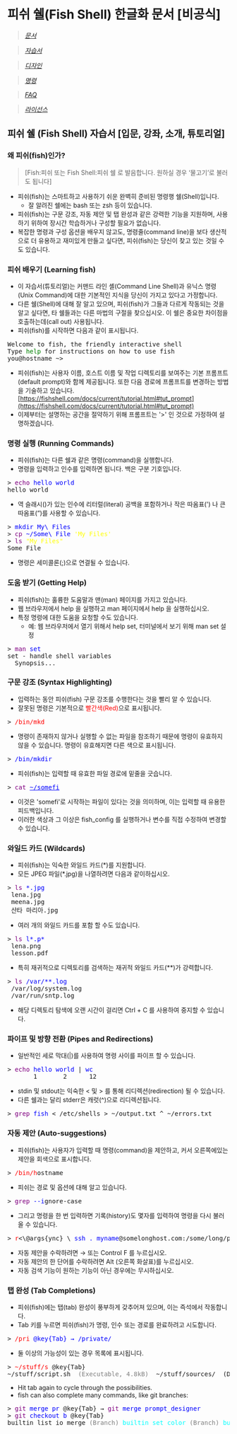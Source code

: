 # 피쉬 쉘(Fish Shell) 한글화 문서 [비공식]

> *[문서](https://j2doll.github.io/fish-shell-docs-kor/doc/)*

> *[자습서](https://j2doll.github.io/fish-shell-docs-kor/tutorial/)*

> *[디자인](https://j2doll.github.io/fish-shell-docs-kor/design/)*

> *[명령](https://j2doll.github.io/fish-shell-docs-kor/commands/)*

> *[FAQ](https://j2doll.github.io/fish-shell-docs-kor/faq/)*

> *[라이선스](https://j2doll.github.io/fish-shell-docs-kor/license-fish/)*

## 피쉬 쉘 (Fish Shell) 자습서 [입문, 강좌, 소개, 튜토리얼]

### 왜 피쉬(fish)인가?
> [Fish:피쉬 또는 Fish Shell:피쉬 쉘 로 발음합니다. 원하실 경우 ‘물고기’로 불러도 됩니다]

- 피쉬(fish)는 스마트하고 사용하기 쉬운 완벽히 준비된 명령행 쉘(Shell)입니다.
	- 잘 알려진 쉘에는 bash 또는 zsh 등이 있습니다. 
- 피쉬(fish)는 구문 강조, 자동 제안 및 탭 완성과 같은 강력한 기능을 지원하며, 사용하기 위하여 장시간 학습하거나 구성할 필요가 없습니다.
- 복잡한 명령과 구성 옵션을 배우지 않고도, 명령줄(command line)을 보다 생산적으로 더 유용하고 재미있게 만들고 싶다면, 피쉬(fish)는 당신이 찾고 있는 것일 수도 있습니다.

### 피쉬 배우기 (Learning fish)
- 이 자습서(튜토리얼)는 커맨드 라인 셸(Command Line Shell)과 유닉스 명령(Unix Command)에 대한 기본적인 지식을 당신이 가지고 있다고 가정합니다.
- 다른 쉘(Shell)에 대해 잘 알고 있으며, 피쉬(fish)가 그들과 다르게 작동되는 것을 알고 싶다면, 타 쉘들과는 다른 마법의 구절을 찾으십시오. 이 쉘은 중요한 차이점을 호출하는데(call out) 사용됩니다.
- 피쉬(fish)를 시작하면 다음과 같이 표시됩니다.

<pre>
Welcome to fish, the friendly interactive shell
Type <font color="green">help</font> for instructions on how to use fish
you@hostname ~>
</pre>

- 피쉬(fish)는 사용자 이름, 호스트 이름 및 작업 디렉토리를 보여주는 기본 프롬프트(default prompt)와 함께 제공됩니다. 또한 다음 경로에 프롬프트를 변경하는 방법을 기술하고 있습니다. [https://fishshell.com/docs/current/tutorial.html#tut_prompt](https://fishshell.com/docs/current/tutorial.html#tut_prompt)
- 이제부터는 설명하는 공간을 절약하기 위해 프롬프트는 '>' 인 것으로 가정하여 설명하겠습니다.

### 명령 실행 (Running Commands)
- 피쉬(fish)는 다른 쉘과 같은 명령(command)을 실행합니다.
- 명령을 입력하고 인수를 입력하면 됩니다. 백은 구분 기호입니다.

<pre>
> <font color="purple">echo</font> <font color="blue">hello world</font>
hello world
</pre>

- 역 슬래시(\)가 있는 인수에 리터럴(literal) 공백을 포함하거나 작은 따옴표(') 나 큰 따옴표(“)를 사용할 수 있습니다.

<pre>
> <font color="blue">mkdir My\ Files</font>
> <font color="purple">cp</font> <font color="blue">~/Some\ File</font> <font color="yellow">'My Files'</font>
> <font color="purple">ls</font> <font color="yellow">"My Files"</font>
Some File
</pre>

- 명령은 세미콜론(;)으로 연결될 수 있습니다.

### 도움 받기 (Getting Help)
- 피쉬(fish)는 훌륭한 도움말과 맨(man) 페이지를 가지고 있습니다.
- 웹 브라우저에서 help 을 실행하고 man 페이지에서 help 을 실행하십시오.
- 특정 명령에 대한 도움을 요청할 수도 있습니다.
	- 예: 웹 브라우저에서 열기 위해서 help set, 터미널에서 보기 위해 man set 설정
	
<pre>
> <font color="purple">man</font> <font color="blue">set</font>
set - handle shell variables
  Synopsis...
</pre>

### 구문 강조 (Syntax Highlighting)
- 입력하는 동안 피쉬(fish) 구문 강조를 수행한다는 것을 빨리 알 수 있습니다.
- 잘못된 명령은 기본적으로 <font color="red">빨간색(Red)</font>으로 표시됩니다.

<pre>
> <font color="red">/bin/mkd</font>
</pre>

- 명령이 존재하지 않거나 실행할 수 없는 파일을 참조하기 때문에 명령이 유효하지 않을 수 있습니다. 명령이 유효해지면 다른 색으로 표시됩니다.

<pre>
> <font color="blue">/bin/mkdir</font>
</pre>
 
-  피쉬(fish)는 입력할 때 유효한 파일 경로에 밑줄을 긋습니다.

<pre>
> <font color="purple">cat</font> <font color="blue"><u>~/somefi</u></font>
</pre>
 
- 이것은 'somefi'로 시작하는 파일이 있다는 것을 의미하며, 이는 입력할 때 유용한 피드백입니다.
- 이러한 색상과 그 이상은 fish_config 를 실행하거나 변수를 직접 수정하여 변경할 수 있습니다.

### 와일드 카드 (Wildcards)
- 피쉬(fish)는 익숙한 와일드 카드(*)를 지원합니다.
- 모든 JPEG 파일(*.jpg)을 나열하려면 다음과 같이하십시오.

<pre>
> <font color="purple">ls</font> <font color="blue">*.jpg</font>
 lena.jpg
 meena.jpg
 산타 마리아.jpg
</pre>

- 여러 개의 와일드 카드를 포함 할 수도 있습니다.

<pre>
> <font color="purple">ls</font> <font color="blue">l*.p*</font>
 lena.png
 lesson.pdf
</pre>

- 특히 재귀적으로 디렉토리를 검색하는 재귀적 와일드 카드(**)가 강력합니다.

<pre>
> <font color="purple">ls</font> <font color="blue">/var/**.log</font>
 /var/log/system.log
 /var/run/sntp.log
</pre>

- 해당 디렉토리 탐색에 오랜 시간이 걸리면 Ctrl + C 를 사용하여 중지할 수 있습니다.

### 파이프 및 방향 전환 (Pipes and Redirections)
- 일반적인 세로 막대(\|)를 사용하여 명령 사이를 파이프 할 수 있습니다.

<pre>
> <font color="purple">echo</font> <font color="blue">hello world</font> | <font color="blue">wc</font>
       1       2      12
</pre>

- stdin 및 stdout는 익숙한 < 및 > 를 통해 리디렉션(redirection) 될 수 있습니다.
- 다른 쉘과는 달리 stderr은 캐럿(^)으로 리디렉션됩니다.

<pre>
> <font color="purple">grep</font> <font color="blue">fish</font> < /etc/shells > ~/output.txt ^ ~/errors.txt
</pre>

### 자동 제안 (Auto-suggestions)
- 피쉬(fish)는 사용자가 입력할 때 명령(command)을 제안하고, 커서 오른쪽에있는 제안을 회색으로 표시합니다.

<pre>
> <font color="red">/bin/h</font>ostname
</pre>

- 피쉬는 경로 및 옵션에 대해 알고 있습니다.

<pre>
> <font color="purple">grep</font> <font color="blue">--i</font>gnore-case
</pre>

- 그리고 명령을 한 번 입력하면 기록(history)도 몇자를 입력하여 명령을 다시 불러올 수 있습니다.

<pre class="fish cli-dark"><span class="prompt">&gt;</span> <span class="error"><font color="red">r</font><span class="redirect">&lt;</span></span>\@args{ync} \ <span class="argument"><font color="blue">ssh</font></span> <span class="argument"><font color="blue">.</font></span> <span class="argument"><font color="blue">myname</font></span><span>@</span>somelonghost.com:/some/long/path/doo/dee/doo/dee/doo}
</pre>

- 자동 제안을 수락하려면  → 또는 Control F 를 누르십시오. 
- 자동 제안의 한 단어를 수락하려면  Alt (오른쪽 화살표)를 누르십시오.
- 자동 검색 기능이 원하는 기능이 아닌 경우에는 무시하십시오.

### 탭 완성 (Tab Completions)

- 피쉬(fish)에는 탭(tab) 완성이 풍부하게 갖추어져 있으며, 이는 즉석에서 작동합니다.
- Tab 키를 누르면 피쉬(fish)가 명령, 인수 또는 경로를 완료하려고 시도합니다.

<pre>
> <font color="red">/pri</font> <font color="blue">@key{Tab} → /private/</font>
</pre>

- 둘 이상의 가능성이 있는 경우 목록에 표시됩니다.

<pre>
> <font color="red">~/stuff/s</font> @key{Tab}
~/stuff/script.sh  <font color="grey">(Executable, 4.8kB)</font>  <font/>~/stuff/sources/</font>  (Directory)
</pre>

- Hit tab again to cycle through the possibilities.
- fish can also complete many commands, like git branches:

<pre>
> <font color="purple">git</font> <font color="blue">merge pr</font> @key{Tab} → <font color="purple">git</font> <font color="blue">merge prompt_designer</font>
> <font color="purple">git</font> <font color="blue">checkout b</font> @key{Tab}
builtin_list_io_merge <font color="grey">(Branch)</font> <font color="aqua">builtin_set_color</font> <font color="grey">(Branch)</font> <font color="aqua">busted_events</font> <font color="grey">(Tag)</font>
</pre>



 